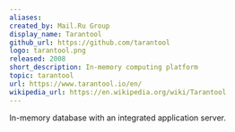 ```yaml
---
aliases:
created_by: Mail.Ru Group
display_name: Tarantool
github_url: https://github.com/tarantool
logo: tarantool.png
released: 2008
short_description: In-memory computing platform
topic: tarantool
url: https://www.tarantool.io/en/
wikipedia_url: https://en.wikipedia.org/wiki/Tarantool
---
```

In-memory database with an integrated application server.
